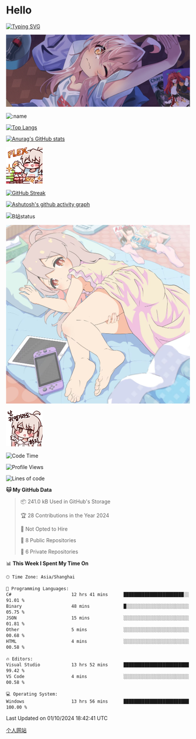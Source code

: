 # Hello

[![Typing SVG](https://readme-typing-svg.demolab.com?font=Fira+Code&pause=1000&color=F78FDE&width=435&lines=%E6%AC%A2%E8%BF%8E%E5%A4%A7%E4%BD%AC%E6%9D%A5%E8%AE%BF0v0)](https://git.io/typing-svg)

![bg.webp](bg.webp)

![:name](https://count.getloli.com/get/@hk416?theme=rule34)

[![Top Langs](https://github-readme-stats.vercel.app/api/top-langs/?username=qq583044063qq&locale=cn&hide=javascript,html,css&theme=tokyonight)](https://github.com/anuraghazra/github-readme-stats)

[![Anurag's GitHub stats](https://github-readme-stats.vercel.app/api?username=qq583044063qq&count_private=true&show_icons=true&locale=cn&theme=tokyonight)](https://github.com/anuraghazra/github-readme-stats)

![baimeng.png](mahiro_flex.png)

[![GitHub Streak](https://streak-stats.demolab.com/?user=qq583044063qq&locale=zh_Hans&theme=tokyonight)](https://git.io/streak-stats)

[![Ashutosh's github activity graph](https://github-readme-activity-graph.vercel.app/graph?username=qq583044063qq&theme=tokyo-night)](https://github.com/ashutosh00710/github-readme-activity-graph)

![B站status](https://stats.justsong.cn/api/bilibili/?id=3931848&lang=zh-CN&theme=dark)

![mahiroshuiyi.jpg](assets/mahiroshuiyi.jpg)

![baimeng.png](mahiro.png)
<!--START_SECTION:waka-->
![Code Time](http://img.shields.io/badge/Code%20Time-1%2C114%20hrs%2048%20mins-blue)

![Profile Views](http://img.shields.io/badge/Profile%20Views-0-blue)

![Lines of code](https://img.shields.io/badge/From%20Hello%20World%20I%27ve%20Written-905.3%20thousand%20lines%20of%20code-blue)

**🐱 My GitHub Data** 

> 📦 241.0 kB Used in GitHub's Storage 
 > 
> 🏆 28 Contributions in the Year 2024
 > 
> 🚫 Not Opted to Hire
 > 
> 📜 8 Public Repositories 
 > 
> 🔑 6 Private Repositories 
 > 
📊 **This Week I Spent My Time On** 

```text
🕑︎ Time Zone: Asia/Shanghai

💬 Programming Languages: 
C#                       12 hrs 41 mins      ███████████████████████░░   91.01 % 
Binary                   48 mins             █░░░░░░░░░░░░░░░░░░░░░░░░   05.75 % 
JSON                     15 mins             ░░░░░░░░░░░░░░░░░░░░░░░░░   01.81 % 
Other                    5 mins              ░░░░░░░░░░░░░░░░░░░░░░░░░   00.68 % 
HTML                     4 mins              ░░░░░░░░░░░░░░░░░░░░░░░░░   00.58 % 

🔥 Editors: 
Visual Studio            13 hrs 52 mins      █████████████████████████   99.42 % 
VS Code                  4 mins              ░░░░░░░░░░░░░░░░░░░░░░░░░   00.58 % 

💻 Operating System: 
Windows                  13 hrs 56 mins      █████████████████████████   100.00 % 
```


 Last Updated on 01/10/2024 18:42:41 UTC
<!--END_SECTION:waka-->

[个人网站](https://blog.ayatsukinora.org.cn)
